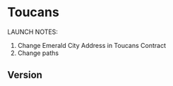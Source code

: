 # Toucans

LAUNCH NOTES:
1. Change Emerald City Address in Toucans Contract
2. Change paths

## Version